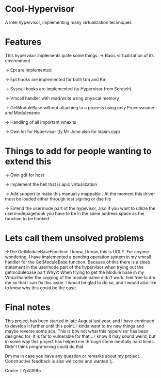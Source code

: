 # Cool-Hypervisor
A intel hypervisor, implementing many virtualization techniques

# Features
This hypervisor implements quite some things:
-> Basic virtualization of its environment

-> Ept are implemented

-> Ept hooks are implemented for both Um and Km

-> Syscall hooks are implemented (ty Hypervisor from Scratch)

-> Vmcall handler with read/write using physical memory

-> GetModuleBase without attaching to a process using only Processname and Modulename

-> Handling of all important vmexits 

-> Own Idt for Hypervisor (ty Mr Jono also for ldasm.cpp)

# Things to add for people wanting to extend this

-> Own gdt for host

-> Implement the hell that is apic virtualization

-> Add support to make this manually mappable
  . At the moment this driver must be loaded either through test signing or dse flip
  
-> Extend the usermode part of the hypevisor, also if you want to utilize the usermodepagehook you have to be in the same address space as the function to be hooked
  
# Lets call them unsolved problems

->The GetModuleBaseFunction:
I know, I know, this is UGLY. For anyone wondering, I have implemented a pending operation system in my vmcall handler for the GetModuleBase function. Because of this there is a sleep statement in the usermode part of the hypervisor when trying out the getmodulebase part
Why?: When trying to get the Module base in my Vmcallhandler the copying of the module name didn't work, feel free to dm me so that I can fix this issue.
I would be glad to do so, and I would also like to know why this could be the case. 

# Final notes

This project has been started in late August last year, and I have continued to develop it further until this point. I kinda want to try new things and maybe reverse some acs. 
This is btw not what this hypervisor has been designed for; It is far to vulnerable for that... 
I know it may sound weird, but in some way this project has helped me through some mentally hard times. Didn't think programming could do that

Dm me in case you have any question or remarks about my project. Constructive feedback is also welcome and wanted (;.

Cooler TYp#0995
